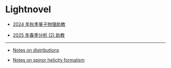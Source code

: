 # Lightnovel

* [2024 年秋季量子物理助教](lightnovel/2024-fall-quantum-physics-TA.md)

* [2025 年春季分析 (2) 助教](lightnovel/2025-autumn-analysis-2-TA.md)

---

* [Notes on distributions](lightnovel/distribution.md)

* [Notes on spinor helicity formalism](lightnovel/spinor-helicity.md)
